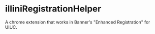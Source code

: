 # illiniRegistrationHelper
A chrome extension that works in Banner's "Enhanced Registration" for UIUC.
